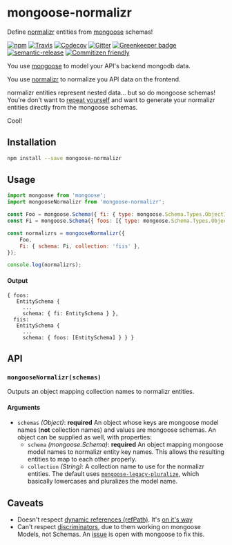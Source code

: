 # mongoose-normalizr

Define [normalizr](https://www.npmjs.com/package/normalizr) entities from [mongoose](https://www.npmjs.com/package/mongoose) schemas!

[![npm](https://img.shields.io/npm/v/mongoose-normalizr.svg)](https://www.npmjs.com/package/mongoose-normalizr)
[![Travis](https://img.shields.io/travis/saiichihashimoto/mongoose-normalizr/master.svg)](https://travis-ci.org/saiichihashimoto/mongoose-normalizr)
[![Codecov](https://img.shields.io/codecov/c/github/saiichihashimoto/mongoose-normalizr/master.svg)](https://codecov.io/gh/saiichihashimoto/mongoose-normalizr)
[![Gitter](https://badges.gitter.im/mongoose-normalizr/Lobby.svg)](https://gitter.im/mongoose-normalizr/Lobby?utm_source=badge&utm_medium=badge&utm_campaign=pr-badge&utm_content=body_badge)
[![Greenkeeper badge](https://badges.greenkeeper.io/saiichihashimoto/mongoose-normalizr.svg)](https://greenkeeper.io/)
[![semantic-release](https://img.shields.io/badge/%20%20%F0%9F%93%A6%F0%9F%9A%80-semantic--release-e10079.svg)](https://github.com/semantic-release/semantic-release)
[![Commitizen friendly](https://img.shields.io/badge/commitizen-friendly-brightgreen.svg)](http://commitizen.github.io/cz-cli/)

You use [mongoose](https://www.npmjs.com/package/mongoose) to model your API's backend mongodb data.

You use [normalizr](https://www.npmjs.com/package/normalizr) to normalize you API data on the frontend.

normalizr entities represent nested data... but so do mongoose schemas! You're don't want to [repeat yourself](https://en.wikipedia.org/wiki/Don%27t_repeat_yourself) and want to generate your normalizr entities directly from the mongoose schemas.

Cool!

## Installation

```bash
npm install --save mongoose-normalizr
```

## Usage

```javascript
import mongoose from 'mongoose';
import mongooseNormalizr from 'mongoose-normalizr';

const Foo = mongoose.Schema({ fi: { type: mongoose.Schema.Types.ObjectId, ref: 'Fi' } });
const Fi = mongoose.Schema({ foos: [{ type: mongoose.Schema.Types.ObjectId, ref: 'Foo' }] });

const normalizrs = mongooseNormalizr({
	Foo,
	Fi: { schema: Fi, collection: 'fiis' },
});

console.log(normalizrs);
```

#### Output

```
{ foos:
   EntitySchema {
     ...
     schema: { fi: EntitySchema } },
  fiis:
   EntitySchema {
     ...
     schema: { foos: [EntitySchema] } } }
```

## API

### ```mongooseNormalizr(schemas)```

Outputs an object mapping collection names to normalizr entities.

#### Arguments

- ```schemas``` *(Object)*: **required** An object whose keys are mongoose model names (**not** collection names) and values are mongoose schemas. An object can be supplied as well, with properties:
  - ```schema``` *(mongoose.Schema)*: **required** An object mapping mongoose model names to normalizr entity key names. This allows the resulting entities to map to each other properly.
  - ```collection``` *(String)*: A collection name to use for the normalizr entities. The default uses [`mongoose-legacy-pluralize`](https://github.com/vkarpov15/mongoose-legacy-pluralize/blob/master/index.js), which basically lowercases and pluralizes the model name.


## Caveats

- Doesn't respect [dynamic references (refPath)](http://mongoosejs.com/docs/populate.html#dynamic-ref). It's [on it's way](https://github.com/saiichihashimoto/mongoose-normalizr/pull/15)
- Can't respect [discriminators](http://mongoosejs.com/docs/discriminators.html#the-model-discriminator-function), due to them working on mongoose Models, not Schemas. An [issue](https://github.com/Automattic/mongoose/issues/6002) is open with mongoose to fix this.
